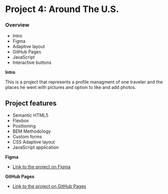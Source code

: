# Project 4: Around The U.S.

### Overview  
* Intro  
* Figma  
* Adaptive layout
* GitHub Pages
* JavaScript
* Interactive buttons
  
**Intro**    
  
This is a project that represents a profile managment of one traveler and the places he went with pictures and option to like and add photos.
  
## Project features

- Semantic HTML5
- Flexbox
- Positioning
- BEM Methodology
- Custom forms
- CSS Adaptive layout
- JavaScript application

**Figma**  
  
* [Link to the project on Figma](https://www.figma.com/file/SurN1jaeEQIhuZEDMhmWWf/Sprint-4-Around-The-U.S.-desktop-mobile)  
  
**GitHub Pages**  
  
* [Link to the project on GitHub Pages](https://amitay96.github.io/web_project_4/)  
  
